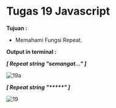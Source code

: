 # Tugas 19 Javascript

<b>Tujuan : </b>
<ul>
  <li>Memahami Fungsi Repeat.</li>
</ul>

<b>Output in terminal : </b>

<b><i>[ Repeat string "semangat..." ]</i></b>

![19a](https://user-images.githubusercontent.com/92837751/184466599-e06698e5-0863-4def-8278-14f06ee7774c.jpg)

<b><i>[ Repeat string "*****" ]</i></b>

![19](https://user-images.githubusercontent.com/92837751/184463194-05d87028-49b2-42d6-9d25-5c44cf9c6777.jpg)
